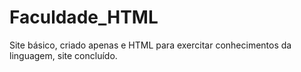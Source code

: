 # Faculdade_HTML
Site básico, criado apenas e HTML para exercitar conhecimentos da linguagem, site concluído.
